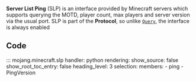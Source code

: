 **Server List Ping** (SLP) is an interface provided by Minecraft servers which supports querying the MOTD, player count, max players and server version via the usual port. SLP is part of the **Protocol**, so unlike [`Query`](query.md), the interface is always enabled


## Code
::: mojang.minecraft.slp
    handler: python
    rendering:
        show_source: false
        show_root_toc_entry: false
        heading_level: 3
    selection:
        members:
            - ping
            - PingVersion
